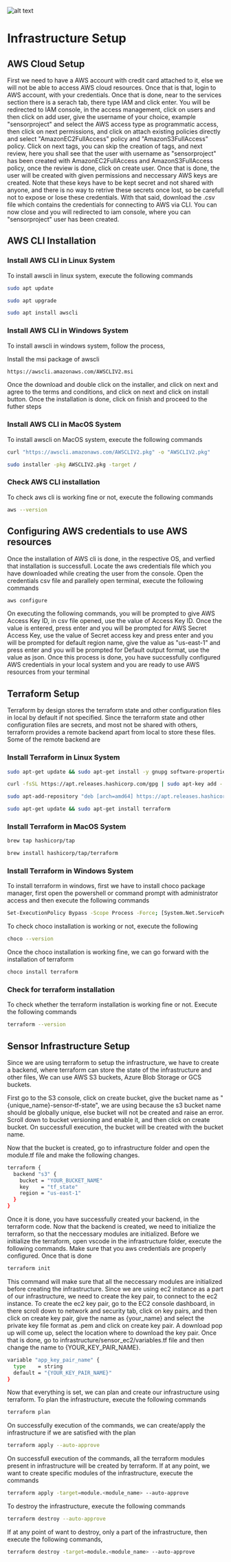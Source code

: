![alt text](https://ineuron.ai/images/ineuron-logo.png)

# Infrastructure Setup 

## AWS Cloud Setup 

First we need to have a AWS account with credit card attached to it, else we will not be able to access AWS cloud resources. Once that is that, login to AWS account, with your credentials. Once that is done, near to the services section there is a serach tab, there type IAM and click enter. You will be redirected to IAM console, in the access management, click on users and then click on add user, give the username of your choice, example "sensorproject" and select the AWS access type as programmatic access, then click on next permissions, and click on attach existing policies directly and select "AmazonEC2FullAccess" policy and "AmazonS3FullAccess" policy. Click on next tags, you can skip the creation of tags, and next review, here you shall see that the user with username as "sensorproject" has been created with AmazonEC2FullAccess and AmazonS3FullAccess policy, once the review is done, click on create user. Once that is done, the user will be created with given permissions and neccessary AWS keys are created. Note that these keys have to be kept secret and not shared with anyone, and there is no way to retrive these secrets once lost, so be carefull not to expose or lose these credentials. With that said, download the .csv file which contains the credentials for connecting to AWS via CLI. You can now close and you will redirected to iam console, where you can "sensorproject" user has been created.

## AWS CLI Installation

### Install AWS CLI in Linux System

To install awscli in linux system, execute the following commands

```bash
sudo apt update
```

```bash
sudo apt upgrade
```

```bash
sudo apt install awscli
```

### Install AWS CLI in Windows System

To install awscli in windows system, follow the process, 

Install the msi package of awscli

```bash
https://awscli.amazonaws.com/AWSCLIV2.msi
```

Once the download and double click on the installer, and click on next and agree to the terms and conditions, and click on next and click on install button. Once the installation is done, click on finish and proceed to the futher steps

### Install AWS CLI in MacOS System

To install awscli on MacOS system, execute the following commands

```bash
curl "https://awscli.amazonaws.com/AWSCLIV2.pkg" -o "AWSCLIV2.pkg"
```

```bash
sudo installer -pkg AWSCLIV2.pkg -target /
```

### Check AWS CLI installation

To check aws cli is working fine or not, execute the following commands

```bash
aws --version
```

## Configuring AWS credentials to use AWS resources

Once the installation of AWS cli is done, in the respective OS, and verfied that installation is successfull. Locate the aws credentials file which you have downloaded while creating the user from the console. Open the credentials csv file and parallely open terminal, execute the following commands

```bash
aws configure
```

On executing the following commands, you will be prompted to give AWS Access Key ID, in csv file opened, use the value of Access Key ID. Once the value is entered, press enter and you will be prompted for AWS Secret Access Key, use the value of Secret access key and press enter and you will be prompted for default region name, give the value as "us-east-1" and press enter and you will be prompted for Default output format, use the value as json. Once this process is done, you have successfully configured AWS credentials in your local system and you are ready to use AWS resources from your terminal

## Terraform Setup

Terraform by design stores the terraform state and other configuration files in local by default if not specified. Since the terraform state and other configuration files are secrets, and most not be shared with others, terraform provides a remote backend apart from local to store these files. Some of the remote backend are

### Install Terraform in Linux System

```bash
sudo apt-get update && sudo apt-get install -y gnupg software-properties-common curl
```

```bash
curl -fsSL https://apt.releases.hashicorp.com/gpg | sudo apt-key add -
```

```bash
sudo apt-add-repository "deb [arch=amd64] https://apt.releases.hashicorp.com $(lsb_release -cs) main"
```

```bash
sudo apt-get update && sudo apt-get install terraform
```

### Install Terraform in MacOS System

```bash
brew tap hashicorp/tap
```

```bash
brew install hashicorp/tap/terraform
```

### Install Terraform in Windows System

To install terraform in windows, first we have to install choco package manager, first open the powershell or command prompt with administrator access and then execute the following commands

```bash
Set-ExecutionPolicy Bypass -Scope Process -Force; [System.Net.ServicePointManager]::SecurityProtocol = [System.Net.ServicePointManager]::SecurityProtocol -bor 3072; iex ((New-Object System.Net.WebClient).DownloadString('https://community.chocolatey.org/install.ps1'))
```

To check choco installation is working or not, execute the following 

```bash
choco --version
```

Once the choco installation is working fine, we can go forward with the installation of terraform

```bash
choco install terraform
```

### Check for terraform installation

To check whether the terraform installation is working fine or not. Execute the following commands

```bash
terraform --version
```

## Sensor Infrastructure Setup

Since we are using terraform to setup the infrastructure, we have to create a backend, where terraform can store the state of the infrastructure and other files, We can use AWS S3 buckets, Azure Blob Storage or GCS buckets. 

First go to the S3 console, click on create bucket, give the bucket name as "{unique_name}-sensor-tf-state", we are using because the s3 bucket name should be globally unique, else bucket will not be created and raise an error. Scroll down to bucket versioning and enable it, and then click on create bucket. On successfull execution, the bucket will be created with the bucket name.

Now that the bucket is created, go to infrastructure folder and open the module.tf file and make the following changes.

```bash
terraform {
  backend "s3" {
    bucket = "YOUR_BUCKET_NAME"
    key    = "tf_state"
    region = "us-east-1"
  }
}
```

Once it is done, you have successfully created your backend, in the terraform code. Now that the backend is created, we need to initialize the terraform, so that the neccessary modules are initialized. Before we initialize the terraform, open vscode in the infrastructure folder, execute the following commands. Make sure that you aws credentials are properly configured. Once that is done

```bash
terraform init
```

This command will make sure that all the neccessary modules are initialized before creating the infrastructure. Since we are using ec2 instance as a part of our infrastructure, we need to create the key pair, to connect to the ec2 instance. To create the ec2 key pair, go to the EC2 console dashboard, in there scroll down to network and security tab, click on key pairs, and then click on create key pair, give the name as {your_name} and select the private key file format as .pem and click on create key pair. A download pop up will come up, select the location where to download the key pair.  Once that is done, go to infrastructure/sensor_ec2/variables.tf file and then change the name to {YOUR_KEY_PAIR_NAME}. 

```bash
variable "app_key_pair_name" {
  type    = string
  default = "{YOUR_KEY_PAIR_NAME}"
}
```

Now that everything is set, we can plan and create our infrastructure using terraform. To plan the infrastructure, execute the following commands

```bash
terraform plan
```

On successfully execution of the commands, we can create/apply the infrastructure if we are satisfied with the plan

```bash
terraform apply --auto-approve
```

On successfull execution of the commands, all the terraform modules present in infrastructure will be created by terraform. If at any point, we want to create specific modules of the infrastructure, execute the commands

```bash
terraform apply -target=module.<module_name> --auto-approve
```

To destroy the infrastructure, execute the following commands

```bash
terraform destroy --auto-approve
```

If at any point of want to destroy, only a part of the infrastructure, then execute the following commands, 

```bash
terraform destroy -target=module.<module_name> --auto-approve
```
